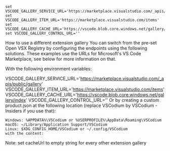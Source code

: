 ```batch
set VSCODE_GALLERY_SERVICE_URL='https://marketplace.visualstudio.com/_apis/public/gallery'
set VSCODE_GALLERY_ITEM_URL='https://marketplace.visualstudio.com/items'
set VSCODE_GALLERY_CACHE_URL='https://vscode.blob.core.windows.net/gallery/index'
set VSCODE_GALLERY_CONTROL_URL=''
```

How to use a different extension gallery
You can switch from the pre-set Open VSX Registry by configuring the endpoints using the following solutions. These examples use the URLs for Microsoft's VS Code Marketplace, see below for more information on that.

With the following environment variables:


VSCODE_GALLERY_SERVICE_URL='https://marketplace.visualstudio.com/_apis/public/gallery'
VSCODE_GALLERY_ITEM_URL='https://marketplace.visualstudio.com/items'
VSCODE_GALLERY_CACHE_URL='https://vscode.blob.core.windows.net/gallery/index'
VSCODE_GALLERY_CONTROL_URL=''
Or by creating a custom product.json at the following location (replace VSCodium by VSCodium - Insiders if you use that):
```
Windows: %APPDATA%\VSCodium or %USERPROFILE%\AppData\Roaming\VSCodium
macOS: ~/Library/Application Support/VSCodium
Linux: $XDG_CONFIG_HOME/VSCodium or ~/.config/VSCodium
with the content:
```
Note: set cacheUrl to empty string for every other extension gallery
